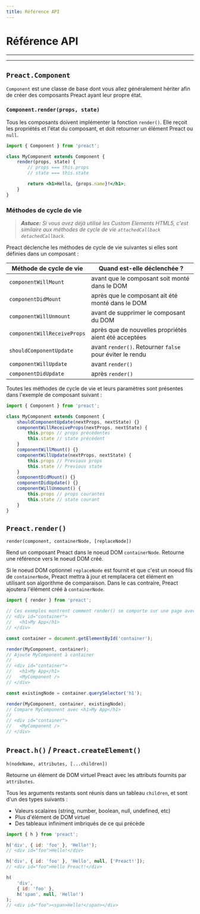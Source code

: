 ```yaml
---
title: Référence API
---
```


# Référence API

---

<div><toc></toc></div>

---

## `Preact.Component`

`Component` est une classe de base dont vous allez généralement hériter afin de créer des composants Preact ayant leur propre état.

### `Component.render(props, state)`

Tous les composants doivent implémenter la fonction `render()`. Elle reçoit les propriétés et l'état du composant, et doit retourner un élément Preact ou `null`.

```jsx
import { Component } from 'preact';

class MyComponent extends Component {
	render(props, state) {
		// props === this.props
		// state === this.state

		return <h1>Hello, {props.name}!</h1>;
	}
}
```

### Méthodes de cycle de vie

> _**Astuce:** Si vous avez déjà utilisé les Custom Elements HTML5, c'est similaire aux méthodes de cycle de vie `attachedCallback` `detachedCallback`._

Preact déclenche les méthodes de cycle de vie suivantes si elles sont définies dans un composant :

| Méthode de cycle de vie            | Quand est-elle déclenchée ?                              |
|------------------------------------|----------------------------------------------------------|
| `componentWillMount`               | avant que le composant soit monté dans le DOM            |
| `componentDidMount`                | après que le composant ait été monté dans le DOM         |
| `componentWillUnmount`             | avant de supprimer le composant du DOM                   |
| `componentWillReceiveProps`        | après que de nouvelles propriétés aient été acceptées    |
| `shouldComponentUpdate`            | avant `render()`. Retourner `false` pour éviter le rendu |
| `componentWillUpdate`              | avant `render()`                                         |
| `componentDidUpdate`               | après `render()`                                         |

Toutes les méthodes de cycle de vie et leurs paramètres sont présentes dans l'exemple de composant suivant :

```js
import { Component } from 'preact';

class MyComponent extends Component {
	shouldComponentUpdate(nextProps, nextState) {}
	componentWillReceiveProps(nextProps, nextState) {
		this.props // props précédentes
		this.state // state précédent
	}
	componentWillMount() {}
	componentWillUpdate(nextProps, nextState) {
		this.props // Previous props
		this.state // Previous state
	}
	componentDidMount() {}
	componentDidUpdate() {}
	componentWillUnmount() {
		this.props // props courantes
		this.state // state courant
	}
}
```

## `Preact.render()`

`render(component, containerNode, [replaceNode])`

Rend un composant Preact dans le noeud DOM `containerNode`. Retourne une référence vers le noeud DOM créé.

Si le noeud DOM optionnel `replaceNode` est fournit et que c'est un noeud fils de `containerNode`, Preact mettra à jour et remplacera cet élément en utilisant son algorithme de comparaison. Dans le cas contraire, Preact ajoutera l'élément créé à `containerNode`.

```js
import { render } from 'preact';

// Ces exemples montrent comment render() se comporte sur une page avec le code HTML suivant :
// <div id="container">
//   <h1>My App</h1>
// </div>

const container = document.getElementById('container');

render(MyComponent, container);
// Ajoute MyComponent à container
//
// <div id="container">
//   <h1>My App</h1>
//   <MyComponent />
// </div>

const existingNode = container.querySelector('h1');

render(MyComponent, container, existingNode);
// Compare MyComponent avec <h1>My App</h1>
//
// <div id="container">
//   <MyComponent />
// </div>
```

## `Preact.h()` / `Preact.createElement()`

`h(nodeName, attributes, [...children])`

Retourne un élément de DOM virtuel Preact avec les attributs fournits par `attributes`.

Tous les arguments restants sont réunis dans un tableau `children`, et sont d'un des types suivants :

- Valeurs scalaires (string, number, boolean, null, undefined, etc)
- Plus d'élément de DOM virtuel
- Des tableaux infiniment imbriqués de ce qui précède

```js
import { h } from 'preact';

h('div', { id: 'foo' }, 'Hello!');
// <div id="foo">Hello!</div>

h('div', { id: 'foo' }, 'Hello', null, ['Preact!']);
// <div id="foo">Hello Preact!</div>

h(
	'div',
	{ id: 'foo' },
	h('span', null, 'Hello!')
);
// <div id="foo"><span>Hello!</span></div>
```

